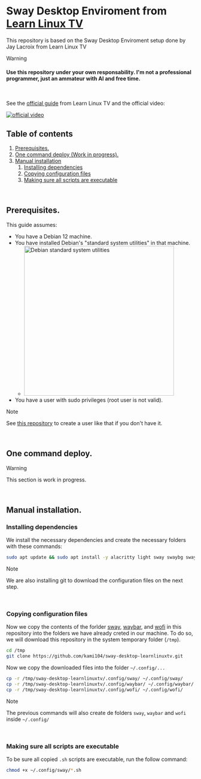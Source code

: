 # Sway Desktop Enviroment from [Learn Linux TV](https://www.youtube.com/channel/UCxQKHvKbmSzGMvUrVtJYnUA)
This repository is based on the Sway Desktop Enviroment setup done by Jay Lacroix  from Learn Linux TV

> [!WARNING]
> #### Use this repository under your own responsability. I'm not a professional programmer, just an ammateur with AI and free time.

<br/>

See the [official guide](https://www.learnlinux.tv/how-i-set-up-the-sway-window-manager-on-debian-12/) from Learn Linux TV and the official video:

[![official video](https://img.youtube.com/vi/e7bezUA6G4g/hqdefault.jpg)](https://youtu.be/e7bezUA6G4g)


## Table of contents
   1. [Prerequisites.](#prerequisites)
   2. [One command deploy (Work in progress).](#one-command-deploy)
   3. [Manual installation](#manual-installation)
      1. [Installing dependencies](#installing-dependencies)
      2. [Copying configuration files](#copying-configuration-files)
      3. [Making sure all scripts are executable](#making-sure-all-scripts-are-executable)

<br/>

## Prerequisites.
This guide assumes:
  - You have a Debian 12 machine.
  - You have installed Debian's "standard system utilities" in that machine.
    - <img src="https://i.sstatic.net/sNonc.png" alt="Debian standard system utilities" width="400"/>
  - You have a user with sudo privileges (root user is not valid).

> [!NOTE]
> See [this repository](https://github.com/kami104/Debian-shell-scripts/tree/main?tab=readme-ov-file#script-to-create-a-new-sudo-user-and-remove-root-login-if-it-is-enabled) to create a user like that if you don't have it.

<br/>

## One command deploy.

> [!WARNING]
> This section is work in progress.

<br/>

## Manual installation.

### Installing dependencies

We install the necessary dependencies and create the necessary folders with these commands:
```bash
sudo apt update && sudo apt install -y alacritty light sway swaybg swayidle swayimg swaylock waybar wofi fonts-font-awesome git
```

> [!NOTE]
> We are also installing git to download the configuration files on the next step.

<br/>

### Copying configuration files

Now we copy the contents of the forlder [sway](/.config/sway), [waybar](/.config/waybar), and [wofi](/.config/wofi) in this repository into the folders we have already creted in our machine.
To do so, we will download this repository in the system temporary folder (`/tmp`).

```bash
cd /tmp
git clone https://github.com/kami104/sway-desktop-learnlinuxtv.git
```

Now we copy the downloaded files into the folder `~/.config/...`

```bash
cp -r /tmp/sway-desktop-learnlinuxtv/.config/sway/ ~/.config/sway/
cp -r /tmp/sway-desktop-learnlinuxtv/.config/waybar/ ~/.config/waybar/
cp -r /tmp/sway-desktop-learnlinuxtv/.config/wofi/ ~/.config/wofi/
```
> [!NOTE]
> The previous commands will also create de folders `sway`, `waybar` and `wofi` inside `~/.config/`

<br/>

### Making sure all scripts are executable

To be sure all copied `.sh` scripts are executable, run the follow command:

```bash
chmod +x ~/.config/sway/*.sh
```
